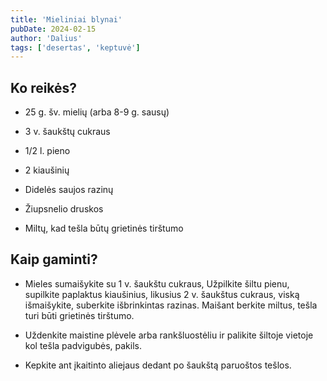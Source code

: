 ```yaml
---
title: 'Mieliniai blynai'
pubDate: 2024-02-15
author: 'Dalius'
tags: ['desertas', 'keptuvė']
---
```


## Ko reikės?

- 25 g. šv. mielių (arba 8-9 g. sausų)

- 3 v. šaukštų cukraus

- 1/2 l. pieno

- 2 kiaušinių

- Didelės saujos razinų

- Žiupsnelio druskos

- Miltų, kad tešla būtų grietinės tirštumo

## Kaip gaminti?

- Mieles sumaišykite su 1 v. šaukštu cukraus, Užpilkite šiltu pienu, supilkite
  paplaktus kiaušinius, likusius 2 v. šaukštus cukraus, viską išmaišykite,
  suberkite išbrinkintas razinas. Maišant berkite miltus, tešla turi būti
  grietinės tirštumo.

- Uždenkite maistine plėvele arba rankšluostėliu ir palikite šiltoje vietoje
  kol tešla padvigubės, pakils.

- Kepkite ant įkaitinto aliejaus dedant po šaukštą paruoštos tešlos.
